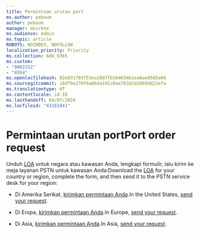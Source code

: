 ```yaml
---
title: Permintaan urutan port
ms.author: pebaum
author: pebaum
manager: mnirkhe
ms.audience: Admin
ms.topic: article
ROBOTS: NOINDEX, NOFOLLOW
localization_priority: Priority
ms.collection: Adm_O365
ms.custom:
- "9002252"
- "4554"
ms.openlocfilehash: 02e031703f53ea2807f0164634b1ea6ae8585e66
ms.sourcegitcommit: 18df9a170f6a0bda191c0ae763d2a5069dd22efa
ms.translationtype: HT
ms.contentlocale: id-ID
ms.lasthandoff: 04/07/2020
ms.locfileid: "43161041"
---
```

# <a name="port-order-request"></a><span data-ttu-id="683fd-102">Permintaan urutan port</span><span class="sxs-lookup"><span data-stu-id="683fd-102">Port order request</span></span>

<span data-ttu-id="683fd-103">Unduh [LOA](https://docs.microsoft.com/microsoftteams/manage-phone-numbers-for-your-organization/manage-phone-numbers-for-your-organization#letters-of-authorization-loas-for-transferring-numbers) untuk negara atau kawasan Anda, lengkapi formulir, lalu kirim ke meja layanan PSTN untuk kawasan Anda:</span><span class="sxs-lookup"><span data-stu-id="683fd-103">Download the [LOA](https://docs.microsoft.com/microsoftteams/manage-phone-numbers-for-your-organization/manage-phone-numbers-for-your-organization#letters-of-authorization-loas-for-transferring-numbers) for your country or region, complete the form, and then send it to the PSTN service desk for your region:</span></span>

- <span data-ttu-id="683fd-104">Di Amerika Serikat, [kirimkan permintaan Anda](mailto:ptn@microsoft.com).</span><span class="sxs-lookup"><span data-stu-id="683fd-104">In the United States, [send your request](mailto:ptn@microsoft.com).</span></span>

- <span data-ttu-id="683fd-105">Di Eropa, [kirimkan permintaan Anda](mailto:ptneu@microsoft.com).</span><span class="sxs-lookup"><span data-stu-id="683fd-105">In Europe, [send your request](mailto:ptneu@microsoft.com).</span></span>

- <span data-ttu-id="683fd-106">Di Asia, [kirimkan permintaan Anda](mailto:ptnapac@microsoft.com).</span><span class="sxs-lookup"><span data-stu-id="683fd-106">In Asia, [send your request](mailto:ptnapac@microsoft.com).</span></span>
